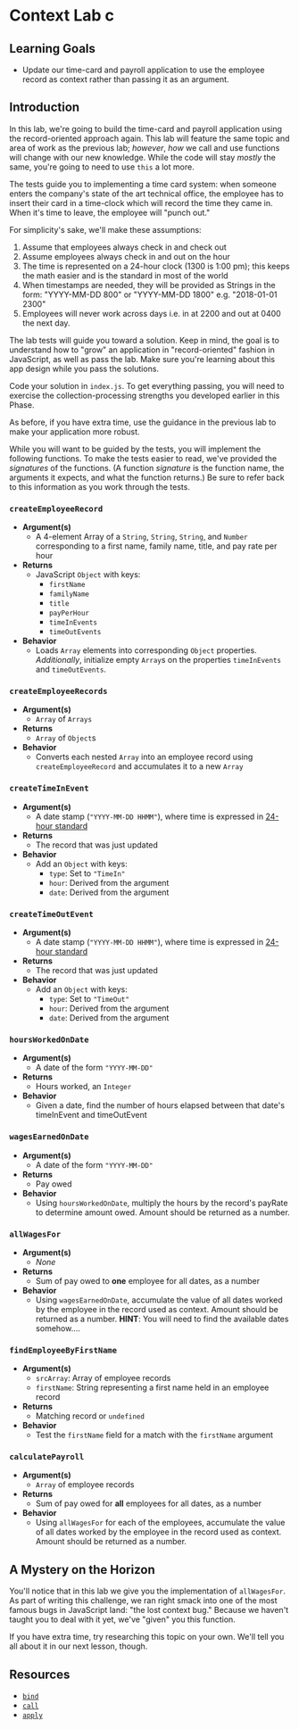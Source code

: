 # Context Lab c

## Learning Goals

* Update our time-card and payroll application to use the employee record as
  context rather than passing it as an argument.

## Introduction

In this lab, we're going to build the time-card and payroll application using
the record-oriented approach again. This lab will feature the same topic and
area of work as the previous lab; _however_, _how_ we call and use functions
will change with our new knowledge. While the code will stay _mostly_ the same,
you're going to need to use `this` a lot more.

The tests guide you to implementing a time card system: when someone enters the
company's state of the art technical office, the employee has to insert their
card in a time-clock which will record the time they came in. When it's time to
leave, the employee will "punch out."

For simplicity's sake, we'll make these assumptions:

1. Assume that employees always check in and check out
2. Assume employees always check in and out on the hour
3. The time is represented on a 24-hour clock (1300 is 1:00 pm); this keeps the
   math easier and is the standard in most of the world
4. When timestamps are needed, they will be provided as Strings in the form:
   "YYYY-MM-DD 800" or "YYYY-MM-DD 1800" e.g. "2018-01-01 2300"
5. Employees will never work across days i.e. in at 2200 and out at 0400 the
   next day.

The lab tests will guide you toward a solution. Keep in mind, the goal is to
understand how to "grow" an application in "record-oriented" fashion in
JavaScript, as well as pass the lab. Make sure you're learning about this app
design while you pass the solutions.

Code your solution in `index.js`. To get everything passing, you will need to
exercise the collection-processing strengths you developed earlier in this
Phase.

As before, if you have extra time, use the guidance in the previous lab to make
your application more robust.

While you will want to be guided by the tests, you will implement the following
functions. To make the tests easier to read, we've provided the _signatures_ of
the functions. (A function _signature_ is the function name, the arguments it
expects, and what the function returns.) Be sure to refer back to this
information as you work through the tests.

### `createEmployeeRecord`

* **Argument(s)**
  * A 4-element Array of a `String`, `String`, `String`, and `Number`
    corresponding to a first name, family name, title, and pay rate per hour
* **Returns**
  * JavaScript `Object` with keys:
    * `firstName`
    * `familyName`
    * `title`
    * `payPerHour`
    * `timeInEvents`
    * `timeOutEvents`
* **Behavior**
  * Loads `Array` elements into corresponding `Object` properties.
    _Additionally_, initialize empty `Array`s on the properties `timeInEvents`
    and `timeOutEvents`.

### `createEmployeeRecords`

* **Argument(s)**
  * `Array` of `Arrays`
* **Returns**
  * `Array` of `Object`s
* **Behavior**
  * Converts each nested `Array` into an employee record using
    `createEmployeeRecord` and accumulates it to a new `Array`

### `createTimeInEvent`

* **Argument(s)**
  * A date stamp (`"YYYY-MM-DD HHMM"`), where time is expressed in [24-hour standard][miltime]
* **Returns**
  * The record that was just updated
* **Behavior**
  * Add an `Object` with keys:
    * `type`: Set to `"TimeIn"`
    * `hour`: Derived from the argument
    * `date`: Derived from the argument

### `createTimeOutEvent`

* **Argument(s)**
  * A date stamp (`"YYYY-MM-DD HHMM"`), where time is expressed in [24-hour standard][miltime]
* **Returns**
  * The record that was just updated
* **Behavior**
  * Add an `Object` with keys:
    * `type`: Set to `"TimeOut"`
    * `hour`: Derived from the argument
    * `date`: Derived from the argument

### `hoursWorkedOnDate`

* **Argument(s)**
  * A date of the form `"YYYY-MM-DD"`
* **Returns**
  * Hours worked, an `Integer`
* **Behavior**
  * Given a date, find the number of hours elapsed between that date's
    timeInEvent and timeOutEvent

### `wagesEarnedOnDate`

* **Argument(s)**
  * A date of the form `"YYYY-MM-DD"`
* **Returns**
  * Pay owed
* **Behavior**
  * Using `hoursWorkedOnDate`, multiply the hours by the record's
    payRate to determine amount owed. Amount should be returned as a number.

### `allWagesFor`

* **Argument(s)**
  * _None_
* **Returns**
  * Sum of pay owed to **one** employee for all dates, as a number
* **Behavior**
  * Using `wagesEarnedOnDate`, accumulate the value of all dates worked by the
    employee in the record used as context. Amount should be returned as a
    number. **HINT**: You will need to find the available dates somehow....

### `findEmployeeByFirstName`

* **Argument(s)**
  * `srcArray`: Array of employee records
  * `firstName`: String representing a first name held in an employee record
* **Returns**
  * Matching record or `undefined`
* **Behavior**
  * Test the `firstName` field for a match with the `firstName` argument

### `calculatePayroll`

* **Argument(s)**
  * `Array` of employee records
* **Returns**
  * Sum of pay owed for **all** employees for all dates, as a number
* **Behavior**
  * Using `allWagesFor` for each of the employees, accumulate the value of
    all dates worked by the employee in the record used as context. Amount
    should be returned as a number.

## A Mystery on the Horizon

You'll notice that in this lab we give you the implementation of `allWagesFor`.
As part of writing this challenge, we ran right smack into one of the most
famous bugs in JavaScript land: "the lost context bug." Because we haven't
taught you to deal with it yet, we've "given" you this function.

If you have extra time, try researching this topic on your own. We'll tell you
all about it in our next lesson, though.

## Resources

* [`bind`][bind]
* [`call`][call]
* [`apply`][apply]

[bind]: https://developer.mozilla.org/en-US/docs/Web/JavaScript/Reference/Global_objects/Function/bind
[call]: https://developer.mozilla.org/en-US/docs/Web/JavaScript/Reference/Global_objects/Function/call
[apply]: https://developer.mozilla.org/en-US/docs/Web/JavaScript/Reference/Global_objects/Function/apply
[miltime]: https://en.wikipedia.org/wiki/24-hour_clock

